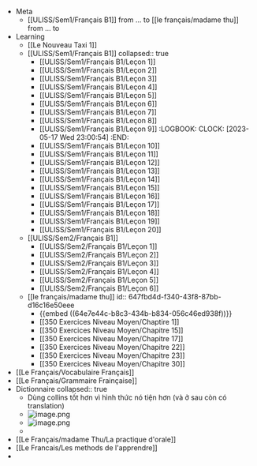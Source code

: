 - Meta
	- [[ULISS/Sem1/Français B1]] from ... to
	  [[le français/madame thu]] from ... to
- Learning
	- [[Le Nouveau Taxi 1]]
	- [[ULISS/Sem1/Français B1]]
	  collapsed:: true
		- [[ULISS/Sem1/Français B1/Leçon 1]]
		- [[ULISS/Sem1/Français B1/Leçon 2]]
		- [[ULISS/Sem1/Français B1/Leçon 3]]
		- [[ULISS/Sem1/Français B1/Leçon 4]]
		- [[ULISS/Sem1/Français B1/Leçon 5]]
		- [[ULISS/Sem1/Français B1/Leçon 6]]
		- [[ULISS/Sem1/Français B1/Leçon 7]]
		- [[ULISS/Sem1/Français B1/Leçon 8]]
		- [[ULISS/Sem1/Français B1/Leçon 9]]
		  :LOGBOOK:
		  CLOCK: [2023-05-17 Wed 23:00:54]
		  :END:
		- [[ULISS/Sem1/Français B1/Leçon 10]]
		- [[ULISS/Sem1/Français B1/Leçon 11]]
		- [[ULISS/Sem1/Français B1/Leçon 12]]
		- [[ULISS/Sem1/Français B1/Leçon 13]]
		- [[ULISS/Sem1/Français B1/Leçon 14]]
		- [[ULISS/Sem1/Français B1/Leçon 15]]
		- [[ULISS/Sem1/Français B1/Leçon 16]]
		- [[ULISS/Sem1/Français B1/Leçon 17]]
		- [[ULISS/Sem1/Français B1/Leçon 18]]
		- [[ULISS/Sem1/Français B1/Leçon 19]]
		- [[ULISS/Sem1/Français B1/Leçon 20]]
	- [[ULISS/Sem2/Français B1]]
		- [[ULISS/Sem2/Français B1/Leçon 1]]
		- [[ULISS/Sem2/Français B1/Leçon 2]]
		- [[ULISS/Sem2/Français B1/Leçon 3]]
		- [[ULISS/Sem2/Français B1/Leçon 4]]
		- [[ULISS/Sem2/Français B1/Leçon 5]]
		- [[ULISS/Sem2/Français B1/Leçon 6]]
	- [[le français/madame thu]]
	  id:: 647fbd4d-f340-43f8-87bb-d16c16e50eee
		- {{embed ((64e7e44c-b8c3-434b-b834-056c46ed938f))}}
		- [[350 Exercices Niveau Moyen/Chaptire 1]]
		- [[350 Exercices Niveau Moyen/Chapitre 15]]
		- [[350 Exercices Niveau Moyen/Chapitre 17]]
		- [[350 Exercices Niveau Moyen/Chapitre 22]]
		- [[350 Exercices Niveau Moyen/Chapitre 23]]
		- [[350 Exercices Niveau Moyen/Chapitre 30]]
- [[Le Français/Vocabulaire Français]]
- [[Le Français/Grammaire Frainçaise]]
- Dictionnaire
  collapsed:: true
	- Dùng collins tốt hơn vì hình thức nó tiện hơn (và ở sau còn có translation)
	- ![image.png](../assets/image_1668421943592_0.png)
	- ![image.png](../assets/image_1668421968032_0.png)
	-
- [[Le Français/madame Thu/La practique d'orale]]
- [[Le Francais/Les methods de l'apprendre]]
-